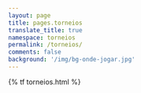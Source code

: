 ```yaml
---
layout: page
title: pages.torneios
translate_title: true
namespace: torneios
permalink: /torneios/
comments: false
background: '/img/bg-onde-jogar.jpg'
---
```


{% tf torneios.html %}